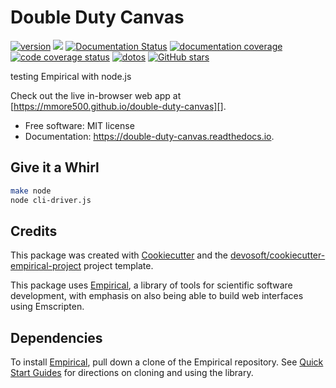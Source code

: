 
# Double Duty Canvas


[![version](https://img.shields.io/endpoint?url=https%3A%2F%2Fmmore500.github.io%2Fdouble-duty-canvas%2Fversion-badge.json)](https://github.com/mmore500/double-duty-canvas/releases)
[![](https://img.shields.io/travis/mmore500/double-duty-canvas.svg)](https://travis-ci.com/mmore500/double-duty-canvas)
[![Documentation Status](https://readthedocs.org/projects/double-duty-canvas/badge/?version=latest)](https://double-duty-canvas.readthedocs.io/en/latest/?badge=latest)
[![documentation coverage](https://img.shields.io/endpoint?url=https%3A%2F%2Fmmore500.github.io%2Fdouble-duty-canvas%2Fdocumentation-coverage-badge.json)](https://double-duty-canvas.readthedocs.io/en/latest/)
[![code coverage status](https://codecov.io/gh/mmore500/double-duty-canvas/branch/master/graph/badge.svg)](https://codecov.io/gh/mmore500/double-duty-canvas)
[![dotos](https://img.shields.io/endpoint?url=https%3A%2F%2Fmmore500.com%2Fdouble-duty-canvas%2Fdoto-badge.json)](https://github.com/mmore500/double-duty-canvas/search?q=todo+OR+fixme&type=)
[![GitHub stars](https://img.shields.io/github/stars/mmore500/double-duty-canvas.svg?style=flat-square&logo=github&label=Stars&logoColor=white)](https://github.com/mmore500/double-duty-canvas)

testing Empirical with node.js

Check out the live in-browser web app at [https://mmore500.github.io/double-duty-canvas][].


-   Free software: MIT license
-   Documentation: <https://double-duty-canvas.readthedocs.io>.

## Give it a Whirl

```bash
make node
node cli-driver.js
```

## Credits

This package was created with [Cookiecutter][] and the [devosoft/cookiecutter-empirical-project][] project template.

This package uses [Empirical](https://github.com/devosoft/Empirical#readme), a library of tools for scientific software development, with emphasis on also being able to build web interfaces using Emscripten.

## Dependencies

To install [Empirical](https://github.com/devosoft/Empirical), pull down a clone of the Empirical repository.  See [Quick Start Guides](https://empirical.readthedocs.io/en/latest/QuickStartGuides) for directions on cloning and using the library.


  [https://mmore500.github.io/double-duty-canvas]:
    https://mmore500.github.io/double-duty-canvas
  [Cookiecutter]: https://github.com/audreyr/cookiecutter
  [devosoft/cookiecutter-empirical-project]: https://github.com/devosoft/cookiecutter-empirical-project
